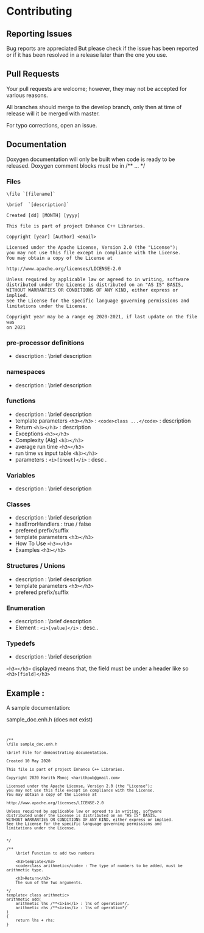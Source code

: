 # Contributing

## Reporting Issues

Bug reports are appreciated But please check if the issue has been reported or if it has been resolved in a release later than the one you use.


## Pull Requests

Your pull requests are welcome; however, they may not be accepted for various reasons. 

All branches should merge to the develop branch, only then at time of release 
will it be merged with master.

For typo corrections, open an issue.

## Documentation 

Doxygen documentation will only be built when code is ready to be released.
Doxygen comment blocks must be in /** ... */

### Files


	\file `[filename]`

	\brief  `[description]`

	Created [dd] [MONTH] [yyyy]

	This file is part of project Enhance C++ Libraries.

	Copyright [year] [Author] <email>
	
	Licensed under the Apache License, Version 2.0 (the "License");
	you may not use this file except in compliance with the License.
	You may obtain a copy of the License at

    http://www.apache.org/licenses/LICENSE-2.0

	Unless required by applicable law or agreed to in writing, software
	distributed under the License is distributed on an "AS IS" BASIS,
	WITHOUT WARRANTIES OR CONDITIONS OF ANY KIND, either express or implied.
	See the License for the specific language governing permissions and
	limitations under the License.

	Copyright year may be a range eg 2020-2021, if last update on the file was 
	on 2021

### pre-processor definitions

* description                          			: \brief description

### namespaces

* description                          			: \brief description 

### functions

* description                          			: \brief  description
* template parameters     	`<h3></h3>` 		: `<code>class ...</code>` : description
* Return		     	`<h3></h3>`     	: description
* Exceptions		     	`<h3></h3>`
* Complexity (Alg)	     	`<h3></h3>`
* average run time	   	`<h3></h3>`
* run time vs input table  	`<h3></h3>` 
* parameters		    				: `<i>[inout]</i>` : desc .  

### Variables

* description                          			: \brief  description

### Classes

* description                          			: \brief  description
* hasErrorHandlers                     			: true / false
* prefered prefix/suffix 
* template parameters      	`<h3></h3> `
* How To Use      			`<h3></h3> `
* Examples					`<h3></h3> `			  

### Structures / Unions

* description                          			: \brief  description
* template parameters      	`<h3></h3>`
* prefered prefix/suffix           

### Enumeration

* description                          			: \brief  description
* Element                              			: `<i>[value]</i>` : desc.. 

### Typedefs

* description                          			: \brief  description


`<h3></h3>` displayed means that, the field must be under a header like so `<h3>[field]</h3>` 

## Example :

A sample documentation:	

sample_doc.enh.h (does not exist)
<code>
	
	/** 
	\file sample_doc.enh.h

	\brief File for demonstrating documentation.

	Created 10 May 2020

	This file is part of project Enhance C++ Libraries.

	Copyright 2020 Harith Manoj <harithpub@gmail.com>
	
	Licensed under the Apache License, Version 2.0 (the "License");
	you may not use this file except in compliance with the License.
	You may obtain a copy of the License at

    http://www.apache.org/licenses/LICENSE-2.0

	Unless required by applicable law or agreed to in writing, software
	distributed under the License is distributed on an "AS IS" BASIS,
	WITHOUT WARRANTIES OR CONDITIONS OF ANY KIND, either express or implied.
	See the License for the specific language governing permissions and
	limitations under the License.


	*/
	
	/**
		\brief Function to add two numbers
		
		<h3>template</h3>
		<code>class arithmetic</code> : The type of numbers to be added, must be arithmetic type.
		
		<h3>Return</h3>
		The sum of the two arguments.
		
	*/
	template< class arithmetic>
	arithmetic add(
		arithmetic lhs /**<i>in</i> : lhs of operation*/,
		arithmetic rhs /**<i>in</i> : lhs of operation*/
	)
	{
		return lhs + rhs;
	}
</code>
